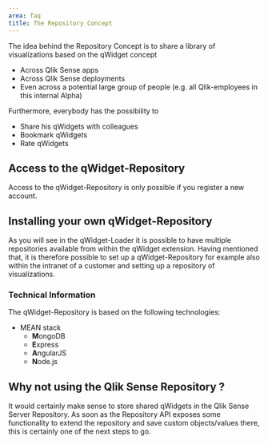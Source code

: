 ```yaml
---
area: faq
title: The Repository Concept
---
```


The idea behind the Repository Concept is to share a library of visualizations based on the qWidget concept 

* Across Qlik Sense apps
* Across Qlik Sense deployments
* Even across a potential large group of people (e.g. all Qlik-employees in this internal Alpha)

Furthermore, everybody has the possibility to

* Share his qWidgets with colleagues
* Bookmark qWidgets
* Rate qWidgets

## Access to the qWidget-Repository

Access to the qWidget-Repository is only possible if you register a new account.

## Installing your own qWidget-Repository
As you will see in the qWidget-Loader it is possible to have multiple repositories available from within the qWidget extension.
Having mentioned that, it is therefore possible to set up a qWidget-Repository for example also within the intranet of a customer and setting up a repository of visualizations.

### Technical Information
The qWidget-Repository is based on the following technologies:

* MEAN stack
	* **M**ongoDB
	* **E**xpress
	* **A**ngularJS
	* **N**ode.js

## Why not using the Qlik Sense Repository ?
It would certainly make sense to store shared qWidgets in the Qlik Sense Server Repository. As soon as the Repository API exposes some functionality to extend the repository and save custom objects/values there, this is certainly one of the next steps to go.